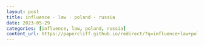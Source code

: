```yaml
---
layout: post
title: influence · law · poland · russia
date: 2023-05-29
categories: [influence, law, poland, russia]
content_url: https://papercliff.github.io/redirect/?q=influence+law+poland+russia&tbm=nws&tbs=cdr:1,cd_min:5/28/2023,cd_max:5/30/2023
---
```

